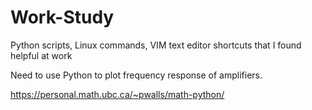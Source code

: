 # Work-Study
Python scripts, Linux commands, VIM text editor shortcuts that I found helpful at work


Need to use Python to plot frequency response of amplifiers. 


https://personal.math.ubc.ca/~pwalls/math-python/
